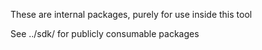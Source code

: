 These are internal packages, purely for use inside this tool

See ../sdk/ for publicly consumable packages
